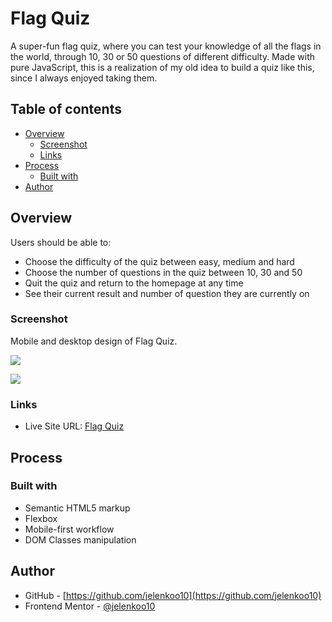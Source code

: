 # Flag Quiz

A super-fun flag quiz, where you can test your knowledge of all the flags in the world, through 10, 30 or 50 questions of different difficulty. Made with pure JavaScript, this is a realization of my old idea to build a quiz like this, since I always enjoyed taking them.

## Table of contents

- [Overview](#overview)
  - [Screenshot](#screenshot)
  - [Links](#links)
- [Process](#process)
  - [Built with](#built-with)
- [Author](#author)

## Overview

Users should be able to:
- Choose the difficulty of the quiz between easy, medium and hard
- Choose the number of questions in the quiz between 10, 30 and 50
- Quit the quiz and return to the homepage at any time
- See their current result and number of question they are currently on

### Screenshot

Mobile and desktop design of Flag Quiz.

![](./screenshot1.jpg)

![](./screenshot2.jpg)

### Links

- Live Site URL: [Flag Quiz](https://jelenkoo10.github.io/flag-quiz/)

## Process

### Built with

- Semantic HTML5 markup
- Flexbox
- Mobile-first workflow
- DOM Classes manipulation

## Author

- GitHub - [https://github.com/jelenkoo10](https://github.com/jelenkoo10)
- Frontend Mentor - [@jelenkoo10](https://www.frontendmentor.io/profile/jelenkoo10)